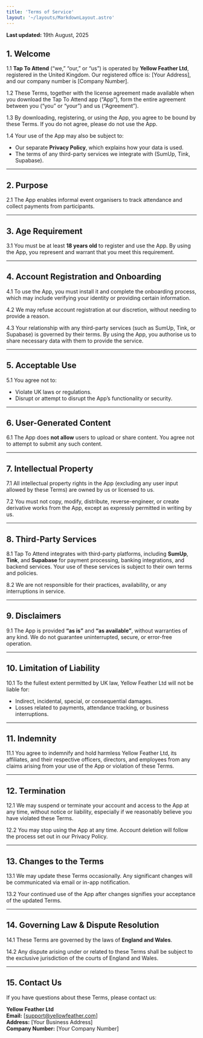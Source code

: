 ```yaml
---
title: 'Terms of Service'
layout: '~/layouts/MarkdownLayout.astro'
---
```


**Last updated:** 19th August, 2025

## 1. Welcome  
1.1 **Tap To Attend** (“we,” “our,” or “us”) is operated by **Yellow Feather Ltd**, registered in the United Kingdom. Our registered office is: [Your Address], and our company number is [Company Number].  

1.2 These Terms, together with the license agreement made available when you download the Tap To Attend app (“App”), form the entire agreement between you (“you” or “your”) and us (“Agreement”).  

1.3 By downloading, registering, or using the App, you agree to be bound by these Terms. If you do not agree, please do not use the App.  

1.4 Your use of the App may also be subject to:  
- Our separate **Privacy Policy**, which explains how your data is used.  
- The terms of any third-party services we integrate with (SumUp, Tink, Supabase).  

---

## 2. Purpose  
2.1 The App enables informal event organisers to track attendance and collect payments from participants.  

---

## 3. Age Requirement  
3.1 You must be at least **18 years old** to register and use the App. By using the App, you represent and warrant that you meet this requirement.  

---

## 4. Account Registration and Onboarding  
4.1 To use the App, you must install it and complete the onboarding process, which may include verifying your identity or providing certain information.  

4.2 We may refuse account registration at our discretion, without needing to provide a reason.  

4.3 Your relationship with any third-party services (such as SumUp, Tink, or Supabase) is governed by their terms. By using the App, you authorise us to share necessary data with them to provide the service.  

---

## 5. Acceptable Use  
5.1 You agree not to:  
- Violate UK laws or regulations.  
- Disrupt or attempt to disrupt the App’s functionality or security.  

---

## 6. User-Generated Content  
6.1 The App does **not allow** users to upload or share content. You agree not to attempt to submit any such content.  

---

## 7. Intellectual Property  
7.1 All intellectual property rights in the App (excluding any user input allowed by these Terms) are owned by us or licensed to us.  

7.2 You must not copy, modify, distribute, reverse-engineer, or create derivative works from the App, except as expressly permitted in writing by us.  

---

## 8. Third-Party Services  
8.1 Tap To Attend integrates with third-party platforms, including **SumUp**, **Tink**, and **Supabase** for payment processing, banking integrations, and backend services. Your use of these services is subject to their own terms and policies.  

8.2 We are not responsible for their practices, availability, or any interruptions in service.  

---

## 9. Disclaimers  
9.1 The App is provided **“as is”** and **“as available”**, without warranties of any kind. We do not guarantee uninterrupted, secure, or error-free operation.  

---

## 10. Limitation of Liability  
10.1 To the fullest extent permitted by UK law, Yellow Feather Ltd will not be liable for:  
- Indirect, incidental, special, or consequential damages.  
- Losses related to payments, attendance tracking, or business interruptions.  

---

## 11. Indemnity  
11.1 You agree to indemnify and hold harmless Yellow Feather Ltd, its affiliates, and their respective officers, directors, and employees from any claims arising from your use of the App or violation of these Terms.  

---

## 12. Termination  
12.1 We may suspend or terminate your account and access to the App at any time, without notice or liability, especially if we reasonably believe you have violated these Terms.  

12.2 You may stop using the App at any time. Account deletion will follow the process set out in our Privacy Policy.  

---

## 13. Changes to the Terms  
13.1 We may update these Terms occasionally. Any significant changes will be communicated via email or in-app notification.  

13.2 Your continued use of the App after changes signifies your acceptance of the updated Terms.  

---

## 14. Governing Law & Dispute Resolution  
14.1 These Terms are governed by the laws of **England and Wales**.  

14.2 Any dispute arising under or related to these Terms shall be subject to the exclusive jurisdiction of the courts of England and Wales.  

---

## 15. Contact Us  
If you have questions about these Terms, please contact us:  

**Yellow Feather Ltd**  
**Email:** [support@yellowfeather.com]  
**Address:** [Your Business Address]  
**Company Number:** [Your Company Number]  
